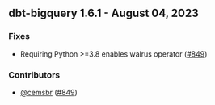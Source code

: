 ## dbt-bigquery 1.6.1 - August 04, 2023

### Fixes

- Requiring Python >=3.8 enables walrus operator ([#849](https://github.com/dbt-labs/dbt-bigquery/issues/849))

### Contributors
- [@cemsbr](https://github.com/cemsbr) ([#849](https://github.com/dbt-labs/dbt-bigquery/issues/849))
